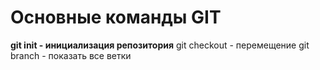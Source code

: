 # Основные команды GIT
**git init - инициализация репозитория**
git checkout - перемещение
git branch - показать все ветки